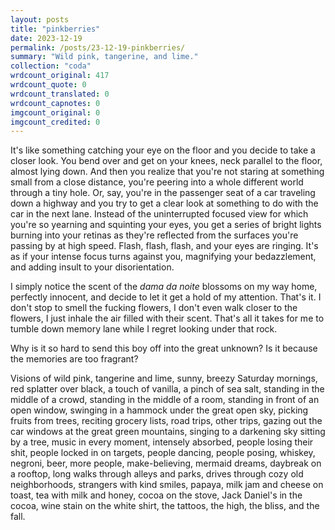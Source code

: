 ```yaml
---
layout: posts
title: "pinkberries"
date: 2023-12-19
permalink: /posts/23-12-19-pinkberries/
summary: "Wild pink, tangerine, and lime."
collection: "coda"
wrdcount_original: 417
wrdcount_quote: 0
wrdcount_translated: 0
wrdcount_capnotes: 0
imgcount_original: 0
imgcount_credited: 0
---
```

It's like something catching your eye on the floor and you decide to take a closer look. You bend over and get on your knees, neck parallel to the floor, almost lying down. And then you realize that you're not staring at something small from a close distance, you're peering into a whole different world through a tiny hole. Or, say, you're in the passenger seat of a car traveling down a highway and you try to get a clear look at something to do with the car in the next lane. Instead of the uninterrupted focused view for which you're so yearning and squinting your eyes, you get a series of bright lights burning into your retinas as they're reflected from the surfaces you're passing by at high speed. Flash, flash, flash, and your eyes are ringing. It's as if your intense focus turns against you, magnifying your bedazzlement, and adding insult to your disorientation.

I simply notice the scent of the *dama da noite* blossoms on my way home, perfectly innocent, and decide to let it get a hold of my attention. That's it. I don't stop to smell the fucking flowers, I don't even walk closer to the flowers, I just inhale the air filled with their scent. That's all it takes for me to tumble down memory lane while I regret looking under that rock.

Why is it so hard to send this boy off into the great unknown? Is it because the memories are too fragrant?

Visions of wild pink, tangerine and lime, sunny, breezy Saturday mornings, red splatter over black, a touch of vanilla, a pinch of sea salt, standing in the middle of a crowd, standing in the middle of a room, standing in front of an open window, swinging in a hammock under the great open sky, picking fruits from trees, reciting grocery lists, road trips, other trips, gazing out the car windows at the great green mountains, singing to a darkening sky sitting by a tree, music in every moment, intensely absorbed, people losing their shit, people locked in on targets, people dancing, people posing, whiskey, negroni, beer, more people, make-believing, mermaid dreams, daybreak on a rooftop, long walks through alleys and parks, drives through cozy old neighborhoods, strangers with kind smiles, papaya, milk jam and cheese on toast, tea with milk and honey, cocoa on the stove, Jack Daniel's in the cocoa, wine stain on the white shirt, the tattoos, the high, the bliss, and the fall.
